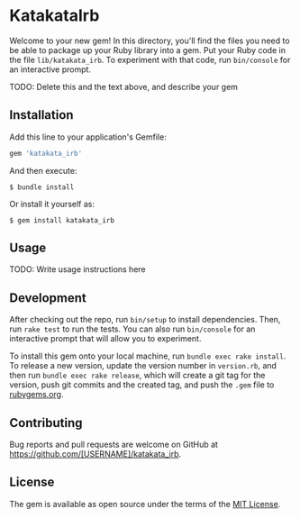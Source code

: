 # KatakataIrb

Welcome to your new gem! In this directory, you'll find the files you need to be able to package up your Ruby library into a gem. Put your Ruby code in the file `lib/katakata_irb`. To experiment with that code, run `bin/console` for an interactive prompt.

TODO: Delete this and the text above, and describe your gem

## Installation

Add this line to your application's Gemfile:

```ruby
gem 'katakata_irb'
```

And then execute:

    $ bundle install

Or install it yourself as:

    $ gem install katakata_irb

## Usage

TODO: Write usage instructions here

## Development

After checking out the repo, run `bin/setup` to install dependencies. Then, run `rake test` to run the tests. You can also run `bin/console` for an interactive prompt that will allow you to experiment.

To install this gem onto your local machine, run `bundle exec rake install`. To release a new version, update the version number in `version.rb`, and then run `bundle exec rake release`, which will create a git tag for the version, push git commits and the created tag, and push the `.gem` file to [rubygems.org](https://rubygems.org).

## Contributing

Bug reports and pull requests are welcome on GitHub at https://github.com/[USERNAME]/katakata_irb.

## License

The gem is available as open source under the terms of the [MIT License](https://opensource.org/licenses/MIT).
